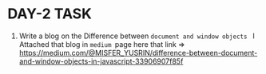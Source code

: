 # DAY-2 TASK

1. Write a blog on the Difference between `document and window objects `
   I Attached that blog in `medium `page here that link => https://medium.com/@MISFER_YUSRIN/difference-between-document-and-window-objects-in-javascript-33906907f85f